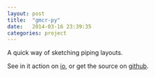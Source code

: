 ```yaml
---
layout: post
title:  "gmcr-py"
date:   2014-03-16 23:39:35
categories: project
---
```


A quick way of sketching piping layouts.

See in it action on [io][pipe], or get the source on [github][source].

[pipe]: https://onp.github.io/pipe
[source]: https://github.com/onp/pipe

